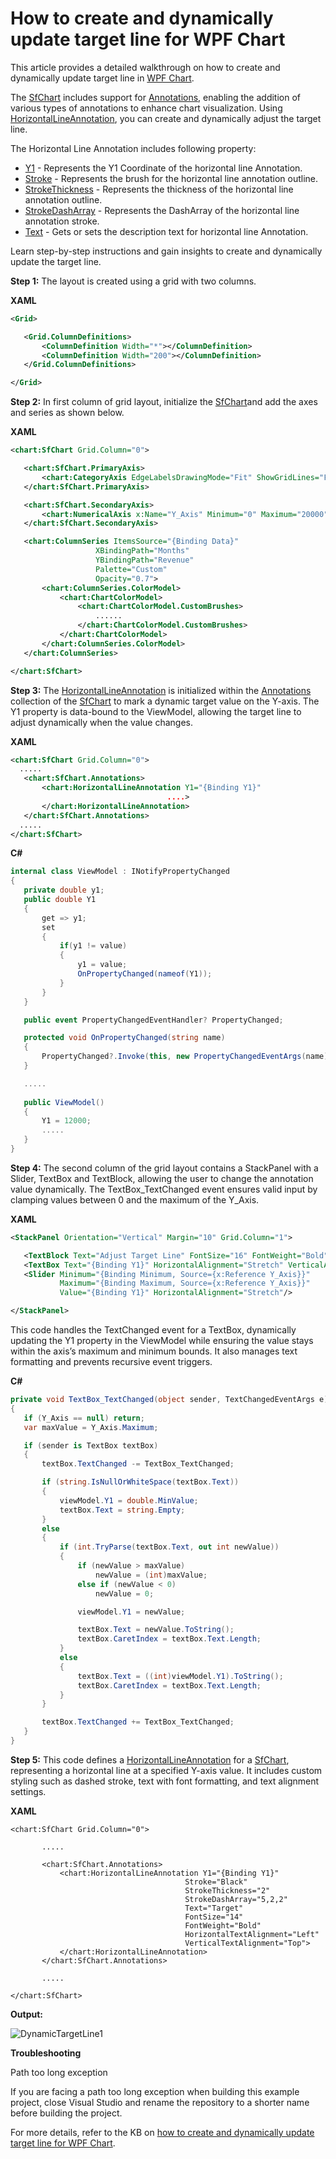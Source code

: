 # How to create and dynamically update target line for WPF Chart
This article provides a detailed walkthrough on how to create and dynamically update target line in [WPF Chart](https://www.syncfusion.com/wpf-controls/charts).

The [SfChart](https://help.syncfusion.com/cr/wpf/Syncfusion.UI.Xaml.Charts.SfChart.html) includes support for [Annotations](https://help.syncfusion.com/cr/wpf/Syncfusion.UI.Xaml.Charts.SfChart.html#Syncfusion_UI_Xaml_Charts_SfChart_Annotations), enabling the addition of various types of annotations to enhance chart visualization. Using [HorizontalLineAnnotation](https://help.syncfusion.com/cr/wpf/Syncfusion.UI.Xaml.Charts.HorizontalLineAnnotation.html), you can create and dynamically adjust the target line.

The Horizontal Line Annotation includes following property:
* [Y1](https://help.syncfusion.com/cr/wpf/Syncfusion.UI.Xaml.Charts.Annotation.html#Syncfusion_UI_Xaml_Charts_Annotation_Y1) - Represents the Y1 Coordinate of the horizontal line Annotation.
* [Stroke](https://help.syncfusion.com/cr/wpf/Syncfusion.UI.Xaml.Charts.ShapeAnnotation.html#Syncfusion_UI_Xaml_Charts_ShapeAnnotation_Stroke) - Represents the brush for the horizontal line annotation outline.
* [StrokeThickness](https://help.syncfusion.com/cr/wpf/Syncfusion.UI.Xaml.Charts.ShapeAnnotation.html#Syncfusion_UI_Xaml_Charts_ShapeAnnotation_StrokeThickness) - Represents the thickness of the horizontal line annotation outline.
* [StrokeDashArray](https://help.syncfusion.com/cr/wpf/Syncfusion.UI.Xaml.Charts.ShapeAnnotation.html#Syncfusion_UI_Xaml_Charts_ShapeAnnotation_StrokeDashArray) - Represents the DashArray of the horizontal line annotation stroke.
* [Text](https://help.syncfusion.com/cr/wpf/Syncfusion.UI.Xaml.Charts.Annotation.html#Syncfusion_UI_Xaml_Charts_Annotation_Text) - Gets or sets the description text for horizontal line Annotation.

Learn step-by-step instructions and gain insights to create and dynamically update the target line.

**Step 1:** The layout is created using a grid with two columns.

**XAML**

 ```xml
<Grid>

    <Grid.ColumnDefinitions>
        <ColumnDefinition Width="*"></ColumnDefinition>
        <ColumnDefinition Width="200"></ColumnDefinition>
    </Grid.ColumnDefinitions>

</Grid> 
 ```
 
**Step 2:** In first column of grid layout, initialize the [SfChart](https://help.syncfusion.com/wpf/charts/getting-started)and add the axes and series as shown below.

**XAML**
 
 ```xml
<chart:SfChart Grid.Column="0">

    <chart:SfChart.PrimaryAxis>
        <chart:CategoryAxis EdgeLabelsDrawingMode="Fit" ShowGridLines="False" Header="Months"/>
    </chart:SfChart.PrimaryAxis>

    <chart:SfChart.SecondaryAxis>
        <chart:NumericalAxis x:Name="Y_Axis" Minimum="0" Maximum="20000" Interval="5000" ShowGridLines="False" Header="Revenue" LabelFormat="'$'0" PlotOffsetEnd="30"/>
    </chart:SfChart.SecondaryAxis>

    <chart:ColumnSeries ItemsSource="{Binding Data}"
                    XBindingPath="Months"
                    YBindingPath="Revenue"
                    Palette="Custom"
                    Opacity="0.7">
        <chart:ColumnSeries.ColorModel>
            <chart:ChartColorModel>
                <chart:ChartColorModel.CustomBrushes>
                    ......
                </chart:ChartColorModel.CustomBrushes>
            </chart:ChartColorModel>
        </chart:ColumnSeries.ColorModel>
    </chart:ColumnSeries>

</chart:SfChart> 
 ```
 
**Step 3:** The [HorizontalLineAnnotation](https://help.syncfusion.com/wpf/charts/annotations#vertical-and-horizontal-line-annotation) is initialized within the [Annotations](https://help.syncfusion.com/wpf/charts/annotations) collection of the [SfChart](https://help.syncfusion.com/wpf/charts/getting-started) to mark a dynamic target value on the Y-axis. The Y1 property is data-bound to the ViewModel, allowing the target line to adjust dynamically when the value changes.


**XAML**
 
 ```xml
<chart:SfChart Grid.Column="0">
   .....
    <chart:SfChart.Annotations>
        <chart:HorizontalLineAnnotation Y1="{Binding Y1}"
                                    ....>
        </chart:HorizontalLineAnnotation>
    </chart:SfChart.Annotations>
   .....
</chart:SfChart> 
 ```
 
**C#**
 
 ```csharp
internal class ViewModel : INotifyPropertyChanged
{
    private double y1;
    public double Y1
    {
        get => y1;
        set
        {
            if(y1 != value)
            {
                y1 = value;
                OnPropertyChanged(nameof(Y1));
            }
        }
    }

    public event PropertyChangedEventHandler? PropertyChanged;

    protected void OnPropertyChanged(string name)
    {
        PropertyChanged?.Invoke(this, new PropertyChangedEventArgs(name));
    }

    .....
    
    public ViewModel()
    {
        Y1 = 12000;
        .....
    }
} 
 ```
 
**Step 4:** The second column of the grid layout contains a StackPanel with a Slider, TextBox and TextBlock, allowing the user to change the annotation value dynamically. The TextBox_TextChanged event ensures valid input by clamping values between 0 and the maximum of the Y_Axis.

**XAML**
  
 ```xml
<StackPanel Orientation="Vertical" Margin="10" Grid.Column="1">

    <TextBlock Text="Adjust Target Line" FontSize="16" FontWeight="Bold" TextAlignment="Center" HorizontalAlignment="Center" Margin="0,0,0,20"/>
    <TextBox Text="{Binding Y1}" HorizontalAlignment="Stretch" VerticalAlignment="Center" TextChanged="TextBox_TextChanged" Margin="0,0,0,20" Padding="10"/>
    <Slider Minimum="{Binding Minimum, Source={x:Reference Y_Axis}}" 
            Maximum="{Binding Maximum, Source={x:Reference Y_Axis}}" 
            Value="{Binding Y1}" HorizontalAlignment="Stretch"/>

</StackPanel> 
 ```
This code handles the TextChanged event for a TextBox, dynamically updating the Y1 property in the ViewModel while ensuring the value stays within the axis’s maximum and minimum bounds. It also manages text formatting and prevents recursive event triggers.

**C#**
 
 ```csharp
private void TextBox_TextChanged(object sender, TextChangedEventArgs e)
{
    if (Y_Axis == null) return;
    var maxValue = Y_Axis.Maximum;

    if (sender is TextBox textBox)
    {
        textBox.TextChanged -= TextBox_TextChanged;

        if (string.IsNullOrWhiteSpace(textBox.Text))
        {
            viewModel.Y1 = double.MinValue;
            textBox.Text = string.Empty;
        }
        else
        {
            if (int.TryParse(textBox.Text, out int newValue))
            {
                if (newValue > maxValue)
                    newValue = (int)maxValue;
                else if (newValue < 0)
                    newValue = 0;

                viewModel.Y1 = newValue;

                textBox.Text = newValue.ToString();
                textBox.CaretIndex = textBox.Text.Length;
            }
            else
            {
                textBox.Text = ((int)viewModel.Y1).ToString();
                textBox.CaretIndex = textBox.Text.Length;
            }
        }

        textBox.TextChanged += TextBox_TextChanged;
    }
} 
 ```
**Step 5:** This code defines a [HorizontalLineAnnotation](https://help.syncfusion.com/wpf/charts/annotations#vertical-and-horizontal-line-annotation) for a [SfChart](https://help.syncfusion.com/wpf/charts/getting-started), representing a horizontal line at a specified Y-axis value. It includes custom styling such as dashed stroke, text with font formatting, and text alignment settings.

**XAML**
  
 ```
<chart:SfChart Grid.Column="0">

        .....

        <chart:SfChart.Annotations>
            <chart:HorizontalLineAnnotation Y1="{Binding Y1}"
                                        Stroke="Black"
                                        StrokeThickness="2"
                                        StrokeDashArray="5,2,2"
                                        Text="Target"
                                        FontSize="14"
                                        FontWeight="Bold" 
                                        HorizontalTextAlignment="Left"
                                        VerticalTextAlignment="Top">
            </chart:HorizontalLineAnnotation>
        </chart:SfChart.Annotations>

        .....

</chart:SfChart>
 ```

**Output:**

![DynamicTargetLine1](https://github.com/user-attachments/assets/aa0e643e-f62e-4d95-a596-7cd981484d47)

**Troubleshooting**

Path too long exception

If you are facing a path too long exception when building this example project, close Visual Studio and rename the repository to a shorter name before building the project.

For more details, refer to the KB on [how to create and dynamically update target line for WPF Chart](https://support.syncfusion.com/agent/kb/18542).
